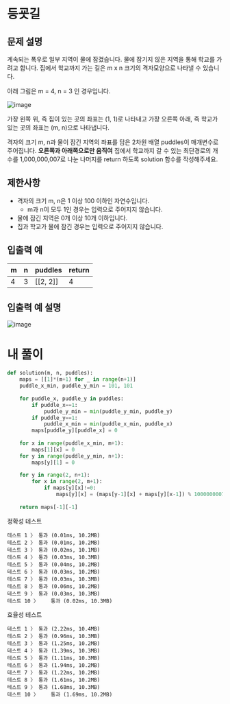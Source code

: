 # 등굣길
## 문제 설명
계속되는 폭우로 일부 지역이 물에 잠겼습니다. 물에 잠기지 않은 지역을 통해 학교를 가려고 합니다. 집에서 학교까지 가는 길은 m x n 크기의 격자모양으로 나타낼 수 있습니다.

아래 그림은 m = 4, n = 3 인 경우입니다.

![image](https://github.com/user-attachments/assets/ecd58ee3-7b4a-48cd-9262-e3ab5e2edfa8)

가장 왼쪽 위, 즉 집이 있는 곳의 좌표는 (1, 1)로 나타내고 가장 오른쪽 아래, 즉 학교가 있는 곳의 좌표는 (m, n)으로 나타냅니다.

격자의 크기 m, n과 물이 잠긴 지역의 좌표를 담은 2차원 배열 puddles이 매개변수로 주어집니다. **오른쪽과 아래쪽으로만 움직여** 집에서 학교까지 갈 수 있는 최단경로의 개수를 1,000,000,007로 나눈 나머지를 return 하도록 solution 함수를 작성해주세요.

## 제한사항
- 격자의 크기 m, n은 1 이상 100 이하인 자연수입니다.
  - m과 n이 모두 1인 경우는 입력으로 주어지지 않습니다.
- 물에 잠긴 지역은 0개 이상 10개 이하입니다.
- 집과 학교가 물에 잠긴 경우는 입력으로 주어지지 않습니다.

## 입출력 예
|m|n|puddles|return|
|-|-|-|-|
|4|3|[[2, 2]]|4|

## 입출력 예 설명
![image](https://github.com/user-attachments/assets/b1f5c398-4464-4b27-b138-58e77f7506c3)

# 내 풀이
```python
def solution(m, n, puddles):
    maps = [[1]*(m+1) for _ in range(n+1)]
    puddle_x_min, puddle_y_min = 101, 101
    
    for puddle_x, puddle_y in puddles:
        if puddle_x==1:
            puddle_y_min = min(puddle_y_min, puddle_y)
        if puddle_y==1:
            puddle_x_min = min(puddle_x_min, puddle_x)
        maps[puddle_y][puddle_x] = 0
    
    for x in range(puddle_x_min, m+1):
        maps[1][x] = 0
    for y in range(puddle_y_min, n+1):
        maps[y][1] = 0
        
    for y in range(2, n+1):
        for x in range(2, m+1):
            if maps[y][x]!=0:
                maps[y][x] = (maps[y-1][x] + maps[y][x-1]) % 1000000007
    
    return maps[-1][-1]
```
정확성  테스트
```
테스트 1 〉	통과 (0.01ms, 10.2MB)
테스트 2 〉	통과 (0.01ms, 10.2MB)
테스트 3 〉	통과 (0.02ms, 10.1MB)
테스트 4 〉	통과 (0.03ms, 10.3MB)
테스트 5 〉	통과 (0.04ms, 10.2MB)
테스트 6 〉	통과 (0.03ms, 10.2MB)
테스트 7 〉	통과 (0.03ms, 10.3MB)
테스트 8 〉	통과 (0.06ms, 10.2MB)
테스트 9 〉	통과 (0.03ms, 10.3MB)
테스트 10 〉	통과 (0.02ms, 10.3MB)
```
효율성  테스트
```
테스트 1 〉	통과 (2.22ms, 10.4MB)
테스트 2 〉	통과 (0.96ms, 10.3MB)
테스트 3 〉	통과 (1.25ms, 10.2MB)
테스트 4 〉	통과 (1.39ms, 10.3MB)
테스트 5 〉	통과 (1.11ms, 10.3MB)
테스트 6 〉	통과 (1.94ms, 10.2MB)
테스트 7 〉	통과 (1.22ms, 10.2MB)
테스트 8 〉	통과 (1.61ms, 10.2MB)
테스트 9 〉	통과 (1.68ms, 10.3MB)
테스트 10 〉	통과 (1.69ms, 10.2MB)
```
